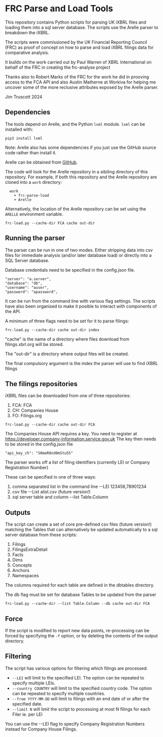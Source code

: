 # FRC Parse and Load Tools

This repository contains Python scripts for parsing UK iXBRL files and loading
them into a sql server database. The scripts use the Arelle parser to breakdown the iXBRL.

The scripts were commissioned by the UK Financial Reporting Council (FRC) as proof of concept on
how to parse and load iXBRL filings data for comparative analysis.

It builds on the work carried out by Paul Warren of XBRL International on behalf of
the FRC in creating the frc-analyse project

Thanks also to Robert Marks of the FRC for the work he did in prooving access to the FCA API
and also Austin Matherne at Workiva for helping me uncover some of the more reclusive attributes
exposed by the Arelle parser.

Jim Truscott 2024

## Dependencies

The tools depend on Arelle, and the Python `lxml` module.  `lxml` can
be installed with:

```
pip3 install lxml
```

Note: Arelle also has some dependencies if you just use the GitHub source code rather than install it.

Arelle can be obtained from [GitHub](https://github.com/Arelle/Arelle).

The code will look for the Arelle repository in a sibiling directory of this
repository.  For example, if both this repository and the Arelle repository are
cloned into a `work` directory:

```
  work
    + frc-parse-load
    + Arelle
```

Alternatively, the location of the Arelle repository can be set using the
`ARELLE` environment variable.

```
frc-load.py --cache-dir FCA cache out-dir
```

## Running the parser

The parser can be run in one of two modes. Either stripping data into csv files for
immediate analysis (and/or later database load) or directly into a SQL Server database.

Database credentials need to be specified in the config.json file.

```
"server": "a.server",
"database": "db",
"username": "auser",
"password": "apassword",
```

It can be run from the command line with various flag settings. The scripts have also
been organised to make it posible to interact with components of the API.

A minimum of three flags need to be set for it to parse filings:

```
frc-load.py --cache-dir cache out-dir index
```

"cache" is the name of a directory where files download from filings.xbrl.org will be stored.

The "out-dir" is a directory where output files will be created.

The final compulsory argument is the index the parser will use to find iXBRL filings


## The filings repositories

iXBRL files can be downloaded from one of three repositories:

1. FCA: FCA
2. CH: Companies House
3. FO: Filings.org

```
frc-load.py --cache-dir cache out-dir FCA
```

The Companies House API requires a key. You need to register at <https://developer.company-information.service.gov.uk>
The key then needs to be stored in the config.json file

```
"api_key_ch": "S0meR8nd0mStu55"
```

The parser works off a list of filing identifiers (currently LEI or Company Registration Number)

These can be specified in one of three ways:

1. comma separated list in the command line --LEI 123456,78901234
2. csv file --List alist.csv (future version!)
3. sql server table and column --list Table.Column


## Outputs

The script can create a set of core pre-defined csv files (future version!) matching the Tables 
that can alternatively be updated automatically to a sql server database from these scripts:

1. Filings
2. FilingsExtraDetail
3. Facts
4. Dims
5. Concepts
6. Anchors
7. Namespaces

The columns required for each table are defined in the dbtables directory.

The db flag must be set for database Tables to be updated from the parser

```
frc-load.py --cache-dir --list Table.Column --db cache out-dir FCA
```

## Force

If the script is modified to report new data points, re-processing can be
forced by specifying the `-f` option, or by deleting the contents of the output
directory.


## Filtering

The script has various options for filtering which filings are processed:

* `--LEI` will limit to the specified LEI.  The option can be repeated to specify multiple LEIs.
* `--country COUNTRY` will limit to the specified country code.  The option can be repeated to specify multiple countries.
* `--from YYYY-MM-DD` will limit to filings with an end date of or after the specified date.
* `--limit N` will limit the script to processing at most N filings for each Filer ie. per LEI 

You can use the --LEI flag to specify Company Registration Numbers instead for Company House Filings.

